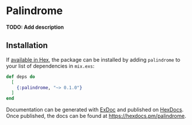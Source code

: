 # Palindrome

**TODO: Add description**

## Installation

If [available in Hex](https://hex.pm/docs/publish), the package can be installed
by adding `palindrome` to your list of dependencies in `mix.exs`:

```elixir
def deps do
  [
    {:palindrome, "~> 0.1.0"}
  ]
end
```

Documentation can be generated with [ExDoc](https://github.com/elixir-lang/ex_doc)
and published on [HexDocs](https://hexdocs.pm). Once published, the docs can
be found at <https://hexdocs.pm/palindrome>.

